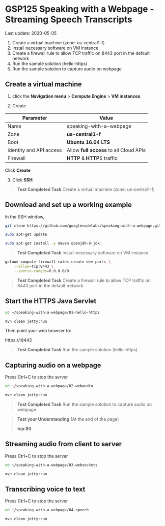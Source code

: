 # GSP125 Speaking with a Webpage - Streaming Speech Transcripts

Last update: 2020-05-05

1. Create a virtual machine (zone: us-central1-f)
2. Install necessary software on VM instance
3. Create a firewall rule to allow TCP traffic on 8443 port in the default network
4. Run the sample solution (hello-https)
5. Run the sample solution to capture audio on webpage


## Create a virtual machine

1. click the **Navigation menu** > **Compute Engine** > **VM instances**.

2. Create

| Parameter |     Value           |
|------|--------------------------|
| Name | speaking-with-a-webpage  |
| Zone | **us-central1-f**            |
| Boot | **Ubuntu 16.04 LTS**         |
| Identity and API access | Allow **full access** to all Cloud APIs |
| Firewall| **HTTP** & **HTTP**S traffic |

Click **Create**

3. Click **SSH**

> **Test Completed Task**
> Create a virtual machine (zone: us-central1-f)

## Download and set up a working example

In the SSH window,

```bash
git clone https://github.com/googlecodelabs/speaking-with-a-webpage.git

sudo apt-get update

sudo apt-get install -y maven openjdk-8-jdk
```

> **Test Completed Task**
> Install necessary software on VM instance

```bash
gcloud compute firewall-rules create dev-ports \
    --allow=tcp:8443 \
    --source-ranges=0.0.0.0/0
```

> **Test Completed Task**
> Create a firewall rule to allow TCP traffic on 8443 port in the default network

## Start the HTTPS Java Servlet

```bash
cd ~/speaking-with-a-webpage/01-hello-https

mvn clean jetty:run
```

Then point your web browser to:

https://<your-external-ip>:8443

> **Test Completed Task**
> Run the sample solution (hello-https)

## Capturing audio on a webpage

Press Ctrl+C to stop the server

```bash
cd ~/speaking-with-a-webpage/02-webaudio

mvn clean jetty:run
```


> **Test Completed Task**
> Run the sample solution to capture audio on webpage

> **Test your Understanding**
> (At the end of the page)
> 
> **tcp:80**



## Streaming audio from client to server

Press Ctrl+C to stop the server

```bash
cd ~/speaking-with-a-webpage/03-websockets

mvn clean jetty:run
```

## Transcribing voice to text

Press Ctrl+C to stop the server

```bash
cd ~/speaking-with-a-webpage/04-speech

mvn clean jetty:run
```


